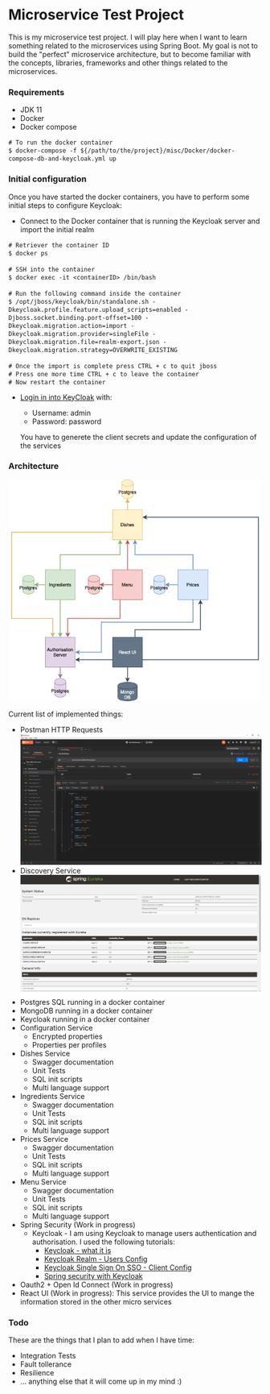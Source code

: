 # Microservice Test Project
This is my microservice test project. I will play here when I want to learn something related to the microservices using Spring Boot. My goal is not to build the "perfect" microservice architecture, but to become familiar with the concepts, libraries, frameworks and other things related to the microservices.

### Requirements
* JDK 11
* Docker
* Docker compose


~~~~
# To run the docker container
$ docker-compose -f ${/path/to/the/project}/misc/Docker/docker-compose-db-and-keycloak.yml up
~~~~

### Initial configuration
Once you have started the docker containers, you have to perform some initial steps to configure Keycloak:

* Connect to the Docker container that is running the Keycloak server and import the initial realm
~~~~
# Retriever the container ID
$ docker ps

# SSH into the container
$ docker exec -it <containerID> /bin/bash

# Run the following command inside the container
$ /opt/jboss/keycloak/bin/standalone.sh -Dkeycloak.profile.feature.upload_scripts=enabled -Djboss.socket.binding.port-offset=100 -Dkeycloak.migration.action=import -Dkeycloak.migration.provider=singleFile -Dkeycloak.migration.file=realm-export.json -Dkeycloak.migration.strategy=OVERWRITE_EXISTING

# Once the import is complete press CTRL + c to quit jboss
# Press one more time CTRL + c to leave the container
# Now restart the container
~~~~


* [Login in into KeyCloak](http://192.168.99.102:8091) with:
  * Username: admin
  * Password: password
  
  You have to generete the client secrets and update the configuration of the services


### Architecture
![Architecture](./misc/images/Microservices_Exercise.png)

Current list of implemented things:

* Postman HTTP Requests ![Postman](./misc/images/Postman.png)
* Discovery Service ![Postman](./misc/images/Eureka.png)
* Postgres SQL running in a docker container
* MongoDB running in a docker container
* Keycloak running in a docker container
* Configuration Service
  * Encrypted properties
  * Properties per profiles
* Dishes Service
  * Swagger documentation
  * Unit Tests
  * SQL init scripts
  * Multi language support
* Ingredients Service
  * Swagger documentation
  * Unit Tests
  * SQL init scripts
  * Multi language support
* Prices Service
  * Swagger documentation
  * Unit Tests
  * SQL init scripts
  * Multi language support
* Menu Service
  * Swagger documentation
  * Unit Tests
  * SQL init scripts
  * Multi language support
* Spring Security (Work in progress)
  * Keycloak - I am using Keycloak to manage users authentication and authorisation. I used the following tutorials:
    * [Keycloak - what it is](https://www.youtube.com/watch?v=KrOd5wIkqls)
    * [Keycloak Realm - Users Config](https://www.thomasvitale.com/keycloak-configuration-authentication-authorisation/)
    * [Keycloak Single Sign On SSO - Client Config](https://www.thomasvitale.com/keycloak-authentication-flow-sso-client/)
    * [Spring security with Keycloak](https://www.thomasvitale.com/spring-security-keycloak/)
* Oauth2 + Open Id Connect (Work in progress)
* React UI (Work in progress): This service provides the UI to mange the information stored in the other micro services

### Todo
These are the things that I plan to add when I have time:

* Integration Tests
* Fault tollerance
* Resilience
* ... anything else that it will come up in my mind :)
